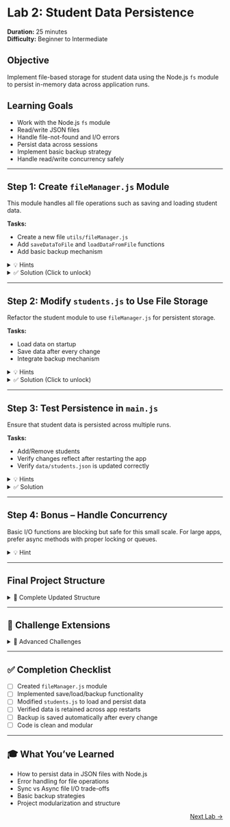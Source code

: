 # Lab 2: Student Data Persistence  
**Duration:** 25 minutes  
**Difficulty:** Beginner to Intermediate

## Objective
Implement file-based storage for student data using the Node.js `fs` module to persist in-memory data across application runs.

## Learning Goals
- Work with the Node.js `fs` module
- Read/write JSON files
- Handle file-not-found and I/O errors
- Persist data across sessions
- Implement basic backup strategy
- Handle read/write concurrency safely

---

## Step 1: Create `fileManager.js` Module

This module handles all file operations such as saving and loading student data.

**Tasks:**
- Create a new file `utils/fileManager.js`
- Add `saveDataToFile` and `loadDataFromFile` functions
- Add basic backup mechanism

<details>
<summary>💡 Hints</summary>

- Use `fs.writeFileSync()` and `fs.readFileSync()` for synchronous I/O  
- Handle `ENOENT` (file not found) gracefully  
- Use `JSON.stringify` and `JSON.parse` for file content  
- Create backup by copying the file  

</details>

<details>
<summary>✅ Solution (Click to unlock)</summary>
<div id="solution-lock-1">
  <input type="password" id="pwd-1" placeholder="Enter passcode" />
  <button onclick="checkPassword1()">Unlock</button>
  <div id="protected-content-1" style="display:none; margin-top:10px;">
<pre><code class="language-js">
// utils/fileManager.js
const fs = require('fs');
const path = require('path');

const dataFilePath = path.join(__dirname, '../data/students.json');
const backupFilePath = path.join(__dirname, '../data/students_backup.json');

function saveDataToFile(data) {
  try {
    const jsonData = JSON.stringify(data, null, 2);
    fs.writeFileSync(dataFilePath, jsonData);
    fs.copyFileSync(dataFilePath, backupFilePath);
  } catch (err) {
    console.error('Error saving data:', err.message);
  }
}

function loadDataFromFile() {
  try {
    if (!fs.existsSync(dataFilePath)) return [];
    const jsonData = fs.readFileSync(dataFilePath, 'utf-8');
    return JSON.parse(jsonData);
  } catch (err) {
    console.error('Error loading data:', err.message);
    return [];
  }
}

module.exports = { saveDataToFile, loadDataFromFile };
</code></pre>
  </div>
</div>

<script>
  function checkPassword1() {
    const pwd = document.getElementById("pwd-1").value;
    if (pwd === "node123") {
      document.getElementById("protected-content-1").style.display = "block";
    } else {
      alert("Incorrect password. Try again!");
    }
  }
</script>
</details>

---

## Step 2: Modify `students.js` to Use File Storage

Refactor the student module to use `fileManager.js` for persistent storage.

**Tasks:**
- Load data on startup
- Save data after every change
- Integrate backup mechanism

<details>
<summary>💡 Hints</summary>

- Import `loadDataFromFile` and `saveDataToFile`  
- Replace direct access to in-memory array with file-backed updates  

</details>

<details>
<summary>✅ Solution (Click to unlock)</summary>
<div id="solution-lock-2">
  <input type="password" id="pwd-2" placeholder="Enter passcode" />
  <button onclick="checkPassword2()">Unlock</button>
  <div id="protected-content-2" style="display:none; margin-top:10px;">
<pre><code class="language-js">
// src/students.js
const { saveDataToFile, loadDataFromFile } = require('../utils/fileManager');

let students = loadDataFromFile();

function addStudent(name, grade, subjects) {
  const newId = students.length > 0 ? Math.max(...students.map(s => s.id)) + 1 : 1;
  const newStudent = { id: newId, name, grade, subjects };
  students.push(newStudent);
  saveDataToFile(students);
  return newStudent;
}

function findStudentById(id) {
  return students.find(student => student.id === id);
}

function listAllStudents() {
  return students;
}

function updateStudentGrade(id, newGrade) {
  const student = findStudentById(id);
  if (student) {
    student.grade = newGrade;
    saveDataToFile(students);
    return student;
  }
  return null;
}

function deleteStudent(id) {
  const index = students.findIndex(student => student.id === id);
  if (index !== -1) {
    const removed = students.splice(index, 1)[0];
    saveDataToFile(students);
    return removed;
  }
  return null;
}

module.exports = {
  addStudent,
  findStudentById,
  listAllStudents,
  updateStudentGrade,
  deleteStudent
};
</code></pre>
  </div>
</div>

<script>
  function checkPassword2() {
    const pwd = document.getElementById("pwd-2").value;
    if (pwd === "node123") {
      document.getElementById("protected-content-2").style.display = "block";
    } else {
      alert("Incorrect password. Try again!");
    }
  }
</script>
</details>

---

## Step 3: Test Persistence in `main.js`

Ensure that student data is persisted across multiple runs.

**Tasks:**
- Add/Remove students
- Verify changes reflect after restarting the app
- Verify `data/students.json` is updated correctly

<details>
<summary>💡 Hints</summary>

- Add console logs to observe file persistence  
- Try running the app twice and observe data carryover  

</details>

<details>
<summary>✅ Solution</summary>

<pre><code class="language-bash">
npm start
# Add or delete a student
# Run again to confirm persistence
</code></pre>

Check `data/students.json` and `data/students_backup.json` for updated content.

</details>

---

## Step 4: Bonus – Handle Concurrency

Basic I/O functions are blocking but safe for this small scale. For large apps, prefer async methods with proper locking or queues.

<details>
<summary>💡 Hint</summary>

- `fs.writeFileSync()` is blocking  
- Use queues or libraries like `fs-extra` for concurrent environments  

</details>

---

## Final Project Structure

<details>
<summary>📁 Complete Updated Structure</summary>

<pre><code>
student-manager/
├── data/
│   ├── students.json
│   └── students_backup.json
├── src/
│   ├── main.js
│   └── students.js
├── utils/
│   └── fileManager.js
├── package.json
</code></pre>

</details>

---

## 🎯 Challenge Extensions

<details>
<summary>🚀 Advanced Challenges</summary>

1. **Async File Handling** – Use async/await versions of `fs` methods  
2. **Data Validation** – Add checks before saving (empty names, grades)  
3. **Read-Write Locking** – Prevent simultaneous read/write issues  
4. **Multiple Files** – Split data by grade or subject  
5. **Restore From Backup** – If main file is corrupt, use backup  
6. **Retry Mechanism** – Retry writes on temporary failure  

</details>

---

## ✅ Completion Checklist

- [ ] Created `fileManager.js` module  
- [ ] Implemented save/load/backup functionality  
- [ ] Modified `students.js` to load and persist data  
- [ ] Verified data is retained across app restarts  
- [ ] Backup is saved automatically after every change  
- [ ] Code is clean and modular  

---

## 🎓 What You’ve Learned

- How to persist data in JSON files with Node.js  
- Error handling for file operations  
- Sync vs Async file I/O trade-offs  
- Basic backup strategies  
- Project modularization and structure  

<p align="right">
<a href="https://shubhamsah.github.io/TCET-Web-Dev/nodejs/lab3.html">Next Lab &rarr;</a>
</p>
